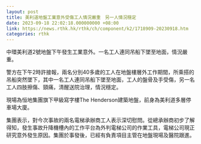 ```yaml
---
layout: post
title: 美利道地盤工業意外受傷工人情況嚴重　另一人情況穩定
date: 2023-09-18 22:02:18.000000000 +08:00
link: https://news.rthk.hk/rthk/ch/component/k2/1718909-20230918.htm
categories: rthk
---
```


中環美利道2號地盤下午發生工業意外。一名工人連同吊船下墜至地面，情況嚴重。

警方在下午2時許接報，兩名分別40多歲的工人在地盤樓層外工作期間，所乘搭的吊船突然墜下，其中一名工人連同吊船下墜至地面，工人的盤骨及手受傷，另一名工人四肢擦傷、頸痛，清醒送院治理，情況穩定。

現場為恒地集團旗下甲級寫字樓The Henderson建築地盤，前身為美利道多層停車場大廈。

集團表示，對今次事故的兩名電梯承辦商工人表示深切慰問。從總承辦商初步了解得知，發生事故升降機槽內的工作平台為外判電梯公司的作業工具，電梯公司現正研究意外發生原因。集團於事發後，已經有負責項目主管在地盤現場及醫院跟進。
